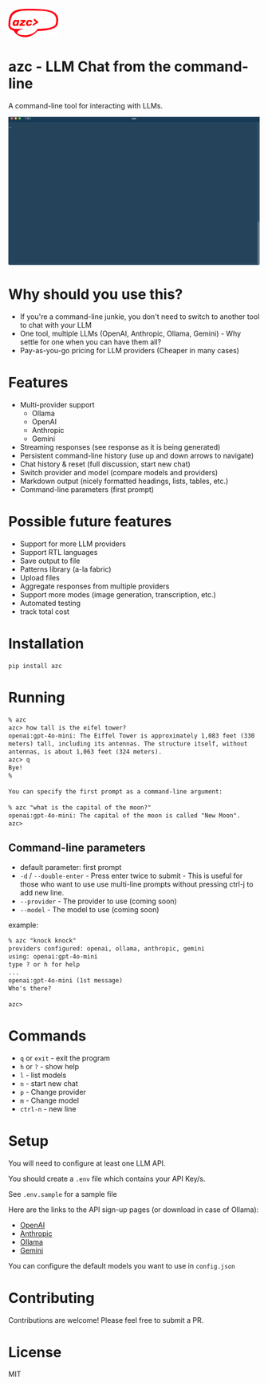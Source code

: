 ![AZC logo](assets/azc_logo.png)

# azc - LLM Chat from the command-line

A command-line tool for interacting with LLMs.

![AZC screenshot](assets/recipe.gif)

# Why should you use this?

- If you're a command-line junkie, you don't need to switch to another tool to chat with your LLM
- One tool, multiple LLMs (OpenAI, Anthropic, Ollama, Gemini) - Why settle for one when you can have them all?
- Pay-as-you-go pricing for LLM providers (Cheaper in many cases)

# Features

- Multi-provider support
  - Ollama
  - OpenAI
  - Anthropic
  - Gemini
- Streaming responses (see response as it is being generated)
- Persistent command-line history (use up and down arrows to navigate)
- Chat history & reset (full discussion, start new chat)
- Switch provider and model (compare models and providers)
- Markdown output (nicely formatted headings, lists, tables, etc.)
- Command-line parameters (first prompt)

# Possible future features

- Support for more LLM providers
- Support RTL languages
- Save output to file
- Patterns library (a-la fabric)
- Upload files
- Aggregate responses from multiple providers
- Support more modes (image generation, transcription, etc.)
- Automated testing
- track total cost

# Installation

    pip install azc

# Running

    % azc
    azc> how tall is the eifel tower?
    openai:gpt-4o-mini: The Eiffel Tower is approximately 1,083 feet (330 meters) tall, including its antennas. The structure itself, without antennas, is about 1,063 feet (324 meters).
    azc> q
    Bye!
    %

    You can specify the first prompt as a command-line argument:

    % azc "what is the capital of the moon?"
    openai:gpt-4o-mini: The capital of the moon is called "New Moon".
    azc>

## Command-line parameters

- default parameter: first prompt
- `-d` / `--double-enter` - Press enter twice to submit - This is useful for those who want to use use multi-line prompts without pressing ctrl-j to add new line.
- `--provider` - The provider to use (coming soon)
- `--model` - The model to use (coming soon)

example:

    % azc "knock knock"
    providers configured: openai, ollama, anthropic, gemini
    using: openai:gpt-4o-mini
    type ? or h for help
    ...
    openai:gpt-4o-mini (1st message)
    Who's there?

    azc>

# Commands

- `q` or `exit` - exit the program
- `h` or `?` - show help
- `l` - list models
- `n` - start new chat
- `p` - Change provider
- `m` - Change model
- `ctrl-n` - new line

# Setup

You will need to configure at least one LLM API.

You should create a `.env` file which contains your API Key/s.

See `.env.sample` for a sample file

Here are the links to the API sign-up pages (or download in case of Ollama):

- [OpenAI](https://platform.openai.com/signup)
- [Anthropic](https://console.anthropic.com/)
- [Ollama](https://ollama.com/)
- [Gemini](https://ai.google.dev/gemini-api/docs)

You can configure the default models you want to use in `config.json`

# Contributing

Contributions are welcome! Please feel free to submit a PR.

# License

MIT
